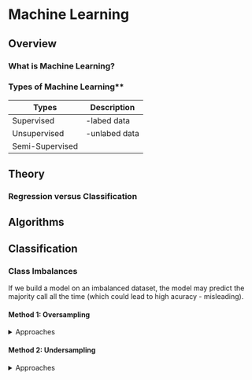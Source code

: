 
# Machine Learning

## Overview

### What is Machine Learning?


### Types of Machine Learning**
|  Types         |  Description      |
|----------------|------------------|
|Supervised      |-labed data      |
|Unsupervised    | -unlabed data   |
|Semi-Supervised |                 |
  
## Theory

### Regression versus Classification


## Algorithms


## Classification

### Class Imbalances



If we build a model on an imbalanced dataset, the model may predict the majority call all the time (which could lead to high acuracy - misleading). 

#### Method 1: Oversampling 
<details><summary>Approaches</summary>
<p>
1. **Random** - Repeat data for minority class until it is balaned with the majority class. 
	
2. **Synthetic Minority Oversampling Technique (SMOTE)** - Similar to KNN, Create a new point in minority class that is between two nearest neighbors
	
3. **ADAptive SYNthetic oversampling (ADASYN)** - generates point where the class imbalance is the greatest; 

Note: Each approach comes at a cost (e.g. classifying more of minority class could cause more misclassification of majority class). The best solution depends on your problem and dataset.

</p>
</details>

#### Method 2: Undersampling 

<details><summary>Approaches</summary>
<p>
1. **Random** - Randomly select observations in majority class so that the size of each class is equal. 
2. **Near Miss** - only sample points from the majority class necessary to distinguish between the classes
3. **NearMiss-1** select samples from the majority class for which the average distance of the N _closest_ samples of a minority class is smallest.

</p>
</details>
<!--stackedit_data:
eyJoaXN0b3J5IjpbMTAzNDc0MDEzMywxOTM4OTY4OTA1LDYyOT
cyNTk2OSwtMTM1OTc5Mjc4NCwtMjA2NTYyNjM1MywtMTcxODg5
Nzc5NSw3MjQ2NjczNzMsMTE1OTQzMzIxOSw2Mzk3Njk3NjcsMz
MxNTU4Njk2XX0=
-->